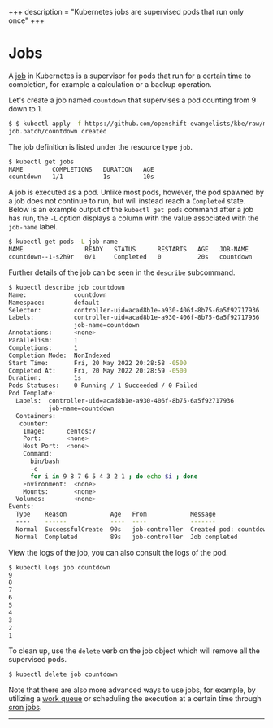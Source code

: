 +++
description = "Kubernetes jobs are supervised pods that run only once"
+++

<!-- https://kubebyexample.com/en/concept/jobs -->

# Jobs

A [job][job] in Kubernetes is a supervisor for pods that run for a certain time to completion, for example a calculation or a backup operation.

Let's create a job named `countdown` that supervises a pod counting from 9 down to 1.

```bash
$ $ kubectl apply -f https://github.com/openshift-evangelists/kbe/raw/main/specs/jobs/job.yaml
job.batch/countdown created
```

The job definition is listed under the resource type `job`.


```bash
$ kubectl get jobs
NAME        COMPLETIONS   DURATION   AGE
countdown   1/1           1s         10s
```

A job is executed as a pod.
Unlike most pods, however, the pod spawned by a job does not continue to run, but will instead reach a `Completed` state.
Below is an example output of the `kubectl get pods` command after a job has run, the `-L` option displays a column with the value associated with the `job-name` label.


```bash
$ kubectl get pods -L job-name
NAME                 READY   STATUS      RESTARTS   AGE   JOB-NAME
countdown--1-s2h9r   0/1     Completed   0          20s   countdown
```

Further details of the job can be seen in the `describe` subcommand.

```bash
$ kubectl describe job countdown
Name:             countdown
Namespace:        default
Selector:         controller-uid=acad8b1e-a930-406f-8b75-6a5f92717936
Labels:           controller-uid=acad8b1e-a930-406f-8b75-6a5f92717936
                  job-name=countdown
Annotations:      <none>
Parallelism:      1
Completions:      1
Completion Mode:  NonIndexed
Start Time:       Fri, 20 May 2022 20:28:58 -0500
Completed At:     Fri, 20 May 2022 20:28:59 -0500
Duration:         1s
Pods Statuses:    0 Running / 1 Succeeded / 0 Failed
Pod Template:
  Labels:  controller-uid=acad8b1e-a930-406f-8b75-6a5f92717936
           job-name=countdown
  Containers:
   counter:
    Image:      centos:7
    Port:       <none>
    Host Port:  <none>
    Command:
      bin/bash
      -c
      for i in 9 8 7 6 5 4 3 2 1 ; do echo $i ; done
    Environment:  <none>
    Mounts:       <none>
  Volumes:        <none>
Events:
  Type    Reason            Age   From            Message
  ----    ------            ----  ----            -------
  Normal  SuccessfulCreate  90s   job-controller  Created pod: countdown--1-s2h9r
  Normal  Completed         89s   job-controller  Job completed
```

View the logs of the job, you can also consult the logs of the pod.

```bash
$ kubectl logs job countdown
9
8
7
6
5
4
3
2
1
```

To clean up, use the `delete` verb on the job object which will remove all the supervised pods.

```bash
$ kubectl delete job countdown
```

Note that there are also more advanced ways to use jobs, for example, by utilizing a [work queue][work-queue] or scheduling the execution at a certain time through [cron jobs][cron-jobs].

--------------------------------------------------------------------------------

[job]: https://kubernetes.io/docs/concepts/workloads/controllers/jobs-run-to-completion/
[work-queue]: https://kubernetes.io/docs/tasks/job/coarse-parallel-processing-work-queue/
[cron-jobs]: https://kubernetes.io/docs/concepts/workloads/controllers/cron-jobs/
